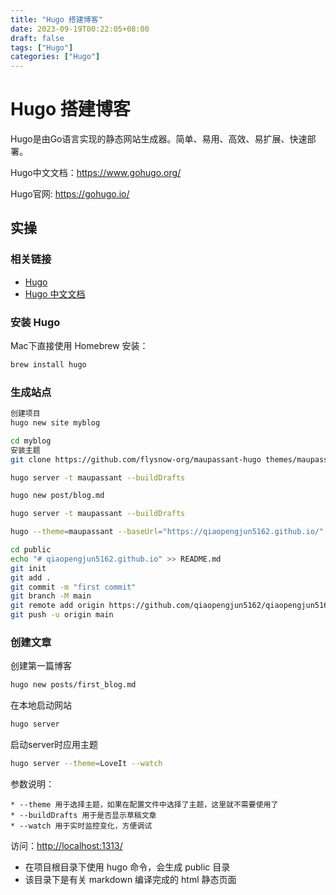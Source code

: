 ```yaml
---
title: "Hugo 搭建博客"
date: 2023-09-19T00:22:05+08:00
draft: false
tags: ["Hugo"]
categories: ["Hugo"]
---
```


# Hugo 搭建博客

Hugo是由Go语言实现的静态网站生成器。简单、易用、高效、易扩展、快速部署。

Hugo中文文档：<https://www.gohugo.org/>

Hugo官网: <https://gohugo.io/>

## 实操

### 相关链接

- [Hugo](https://gohugo.io/)
- [Hugo 中文文档](https://gohugo.io/zh/)

### 安装 Hugo

Mac下直接使用 Homebrew 安装：

```sh
brew install hugo
```

### 生成站点

```bash
创建项目
hugo new site myblog

cd myblog
安装主题
git clone https://github.com/flysnow-org/maupassant-hugo themes/maupassant

hugo server -t maupassant --buildDrafts

hugo new post/blog.md

hugo server -t maupassant --buildDrafts

hugo --theme=maupassant --baseUrl="https://qiaopengjun5162.github.io/" --buildDrafts

cd public
echo "# qiaopengjun5162.github.io" >> README.md
git init
git add .
git commit -m "first commit"
git branch -M main
git remote add origin https://github.com/qiaopengjun5162/qiaopengjun5162.github.io.git
git push -u origin main
```

### 创建文章

创建第一篇博客

```bash
hugo new posts/first_blog.md
```

在本地启动网站

```bash
hugo server
```

启动server时应用主题

```bash
hugo server --theme=LoveIt --watch

```

参数说明：

```
* --theme 用于选择主题，如果在配置文件中选择了主题，这里就不需要使用了
* --buildDrafts 用于是否显示草稿文章
* --watch 用于实时监控变化，方便调试
```

访问：<http://localhost:1313/>

- 在项目根目录下使用 hugo 命令，会生成 public 目录
- 该目录下是有关 markdown 编译完成的 html 静态页面
